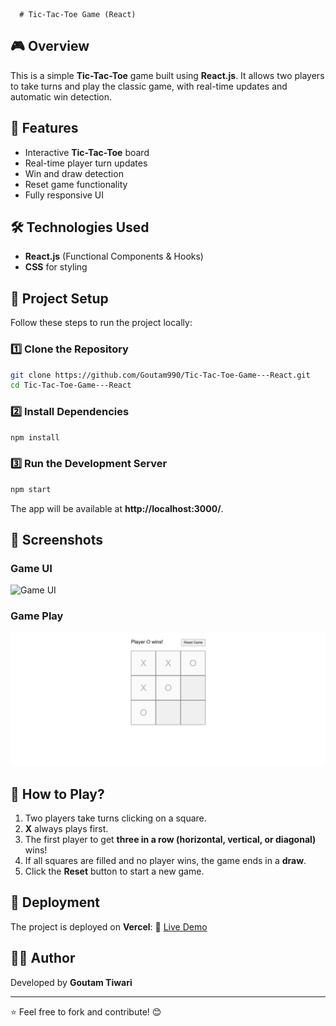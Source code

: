      # Tic-Tac-Toe Game (React)

## 🎮 Overview
This is a simple **Tic-Tac-Toe** game built using **React.js**. It allows two players to take turns and play the classic game, with real-time updates and automatic win detection.

## 🚀 Features
- Interactive **Tic-Tac-Toe** board
- Real-time player turn updates
- Win and draw detection
- Reset game functionality
- Fully responsive UI

## 🛠️ Technologies Used
- **React.js** (Functional Components & Hooks)
- **CSS** for styling

## 📂 Project Setup
Follow these steps to run the project locally:

### 1️⃣ Clone the Repository
```bash
git clone https://github.com/Goutam990/Tic-Tac-Toe-Game---React.git
cd Tic-Tac-Toe-Game---React
```

### 2️⃣ Install Dependencies
```bash
npm install
```

### 3️⃣ Run the Development Server
```bash
npm start
```
The app will be available at **http://localhost:3000/**.

## 📸 Screenshots
### Game UI
![Game UI](/Screenshots/tic-tac-toe-01-ss.png)

### Game Play
![Game Play](tic-tac-toe/Screenshots/tic-tac-toe-02-ss.png)

## 📌 How to Play?
1. Two players take turns clicking on a square.
2. **X** always plays first.
3. The first player to get **three in a row (horizontal, vertical, or diagonal)** wins!
4. If all squares are filled and no player wins, the game ends in a **draw**.
5. Click the **Reset** button to start a new game.

## 🚀 Deployment
The project is deployed on **Vercel**:
🔗 [Live Demo](https://tic-tac-toe-game-react-qxnd.vercel.app/)

## 👨‍💻 Author
Developed by **Goutam Tiwari**

---
⭐ Feel free to fork and contribute! 😊

